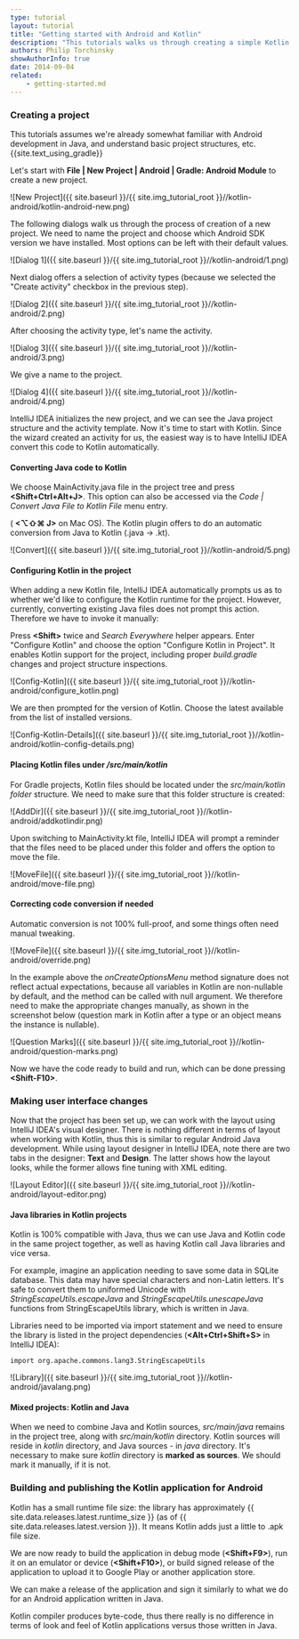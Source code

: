 ```yaml
---
type: tutorial
layout: tutorial
title: "Getting started with Android and Kotlin"
description: "This tutorials walks us through creating a simple Kotlin application for Android using IntelliJ IDEA."
authors: Philip Torchinsky
showAuthorInfo: true
date: 2014-09-04
related:
    - getting-started.md
---
```

### Creating a project
This tutorials assumes we're already somewhat familiar with Android development in Java, and understand basic project structures, etc.
{{site.text_using_gradle}}

Let's start with **File \| New Project \| Android \| Gradle: Android Module** to create a new project.

![New Project]({{ site.baseurl }}/{{ site.img_tutorial_root }}//kotlin-android/kotlin-android-new.png)

The following dialogs walk us through the process of creation of a new project. We need to name the project and choose which Android SDK version we have installed.
Most options can be left with their default values.

![Dialog 1]({{ site.baseurl }}/{{ site.img_tutorial_root }}//kotlin-android/1.png)

Next dialog offers a selection of activity types (because we selected the "Create activity" checkbox in the previous step).

![Dialog 2]({{ site.baseurl }}/{{ site.img_tutorial_root }}//kotlin-android/2.png)

After choosing the activity type, let's name the activity.

![Dialog 3]({{ site.baseurl }}/{{ site.img_tutorial_root }}//kotlin-android/3.png)

We give a name to the project.

![Dialog 4]({{ site.baseurl }}/{{ site.img_tutorial_root }}//kotlin-android/4.png)

IntelliJ IDEA initializes the new project, and we can see the Java project structure and the activity template.
Now it's time to start with Kotlin. Since the wizard created an activity for us, the easiest way is to have IntelliJ IDEA convert this code to
Kotlin automatically.

#### Converting Java code to Kotlin

We choose MainActivity.java file in the project tree and press **<Shift+Ctrl+Alt+J>**. This option can also be accessed via the _Code \| Convert Java File to Kotlin File_  menu entry.

( **\<⌥⇧⌘ J\>** on Mac OS). The Kotlin plugin offers to do an automatic conversion from Java to Kotlin (.java -> .kt).

![Convert]({{ site.baseurl }}/{{ site.img_tutorial_root }}//kotlin-android/5.png)

#### Configuring Kotlin in the project

When adding a new Kotlin file, IntelliJ IDEA automatically prompts us as to whether we'd like to configure the Kotlin runtime for the project. However, currently, converting existing Java
files does not prompt this action. Therefore we have to invoke it manually:

Press **\<Shift\>** twice and _Search Everywhere_ helper appears. Enter "Configure Kotlin" and choose the option "Configure Kotlin in Project". It enables Kotlin support for the project, including proper _build.gradle_ changes and project structure inspections.

![Config-Kotlin]({{ site.baseurl }}/{{ site.img_tutorial_root }}//kotlin-android/configure_kotlin.png)

We are then prompted for the version of Kotlin. Choose the latest available from the list of installed versions.

![Config-Kotlin-Details]({{ site.baseurl }}/{{ site.img_tutorial_root }}//kotlin-android/kotlin-config-details.png)

#### Placing Kotlin files under _/src/main/kotlin_

For Gradle projects, Kotlin files should be located under the _src/main/kotlin folder_ structure. We need to make sure that this folder structure is created:

![AddDir]({{ site.baseurl }}/{{ site.img_tutorial_root }}//kotlin-android/addkotlindir.png)

Upon switching to MainActivity.kt file, IntelliJ IDEA will prompt a reminder that the files need to be placed under this folder and offers the option
to move the file.

![MoveFile]({{ site.baseurl }}/{{ site.img_tutorial_root }}//kotlin-android/move-file.png)

#### Correcting code conversion if needed
Automatic conversion is not 100% full-proof, and some things often need manual tweaking.

![MoveFile]({{ site.baseurl }}/{{ site.img_tutorial_root }}//kotlin-android/override.png)

In the example above the _onCreateOptionsMenu_ method signature does not reflect actual expectations, because all variables in Kotlin are non-nullable by default, and the method can be called with null argument.
We therefore need to make the appropriate changes manually, as shown in the screenshot below (question mark in Kotlin after a type or an object means the instance is nullable).

![Question Marks]({{ site.baseurl }}/{{ site.img_tutorial_root }}//kotlin-android/question-marks.png)

Now we have the code ready to build and run, which can be done pressing **\<Shift-F10\>**.

### Making user interface changes
Now that the project has been set up, we can work with the layout using IntelliJ IDEA's visual designer.
There is nothing different in terms of layout when working with Kotlin, thus this is similar to regular Android Java development.
While using layout designer in IntelliJ IDEA, note there are two tabs in the designer: **Text** and **Design**. The latter shows how the layout looks, while the former allows fine tuning with XML editing.

![Layout Editor]({{ site.baseurl }}/{{ site.img_tutorial_root }}//kotlin-android/layout-editor.png)

#### Java libraries in Kotlin projects

Kotlin is 100% compatible with Java, thus we can use Java and Kotlin code in the same project together, as well as having Kotlin call Java libraries and vice versa.

For example, imagine an application needing to save some data in SQLite database. This data may have special characters and non-Latin letters.
It's safe to convert them to uniformed Unicode with _StringEscapeUtils.escapeJava_ and _StringEscapeUtils.unescapeJava_ functions from StringEscapeUtils library, which is written in Java.

Libraries need to be imported via import statement and we need to ensure the library is listed in the project dependencies (**\<Alt+Ctrl+Shift+S\>** in IntelliJ IDEA):

```
import org.apache.commons.lang3.StringEscapeUtils
```

![Library]({{ site.baseurl }}/{{ site.img_tutorial_root }}//kotlin-android/javalang.png)

#### Mixed projects: Kotlin and Java

When we need to combine Java and Kotlin sources, _src/main/java_ remains in the project tree, along with _src/main/kotlin_ directory. Kotlin sources will reside in _kotlin_ directory, and Java sources - in _java_ directory. It's necessary to make sure _kotlin_ directory is **marked as sources**. We should mark it manually, if it is not. 

### Building and publishing the Kotlin application for Android
Kotlin has a small runtime file size: the library has approximately {{ site.data.releases.latest.runtime_size }} (as of {{ site.data.releases.latest.version }}). It means Kotlin adds just a little to .apk file size.

We are now ready to build the application in debug mode (**\<Shift+F9\>**), run it on an emulator or device (**\<Shift+F10\>**), or build signed release of the application to upload it to Google Play or another application store.

We can make a release of the application and sign it similarly to what we do for an Android application written in Java. 

Kotlin compiler produces byte-code, thus there really is no difference in terms of look and feel of Kotlin applications versus those written in Java.